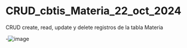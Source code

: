 # CRUD_cbtis_Materia_22_oct_2024
CRUD create, read, update y delete registros de la tabla Materia 

-![image](https://github.com/user-attachments/assets/cdbfc2b1-f7ae-4440-9516-99d8101d7381)
